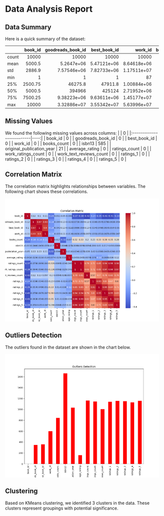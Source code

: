 
# Data Analysis Report

## Data Summary
Here is a quick summary of the dataset:

|       |   book_id |   goodreads_book_id |     best_book_id |         work_id |   books_count |          isbn13 |   original_publication_year |   average_rating |    ratings_count |   work_ratings_count |   work_text_reviews_count |   ratings_1 |   ratings_2 |   ratings_3 |      ratings_4 |       ratings_5 |
|:------|----------:|--------------------:|-----------------:|----------------:|--------------:|----------------:|----------------------------:|-----------------:|-----------------:|---------------------:|--------------------------:|------------:|------------:|------------:|---------------:|----------------:|
| count |  10000    |     10000           |  10000           | 10000           |    10000      | 10000           |                   10000     |     10000        |  10000           |      10000           |                  10000    |    10000    |    10000    |     10000   | 10000          | 10000           |
| mean  |   5000.5  |         5.2647e+06  |      5.47121e+06 |     8.64618e+06 |       75.7127 |     9.75504e+12 |                    1981.99  |         4.00219  |  54001.2         |      59687.3         |                   2919.96 |     1345.04 |     3110.89 |     11475.9 | 19965.7        | 23789.8         |
| std   |   2886.9  |         7.57546e+06 |      7.82733e+06 |     1.17511e+07 |      170.471  |     4.29712e+11 |                     152.416 |         0.254427 | 157370           |     167804           |                   6124.38 |     6635.63 |     9717.12 |     28546.4 | 51447.4        | 79768.9         |
| min   |      1    |         1           |      1           |    87           |        1      |     1.9517e+08  |                   -1750     |         2.47     |   2716           |       5510           |                      3    |       11    |       30    |       323   |   750          |   754           |
| 25%   |   2500.75 |     46275.8         |  47911.8         |     1.00884e+06 |       23      |     9.78031e+12 |                    1990     |         3.85     |  13568.8         |      15438.8         |                    694    |      196    |      656    |      3112   |  5405.75       |  5334           |
| 50%   |   5000.5  |    394966           | 425124           |     2.71952e+06 |       40      |     9.78045e+12 |                    2004     |         4.02     |  21155.5         |      23832.5         |                   1402    |      391    |     1163    |      4894   |  8269.5        |  8836           |
| 75%   |   7500.25 |         9.38223e+06 |      9.63611e+06 |     1.45177e+07 |       67      |     9.78081e+12 |                    2011     |         4.18     |  41053.5         |      45915           |                   2744.25 |      885    |     2353.25 |      9287   | 16023.5        | 17304.5         |
| max   |  10000    |         3.32886e+07 |      3.55342e+07 |     5.63996e+07 |     3455      |     9.79001e+12 |                    2017     |         4.82     |      4.78065e+06 |          4.94236e+06 |                 155254    |   456191    |   436802    |    793319   |     1.4813e+06 |     3.01154e+06 |

## Missing Values
We found the following missing values across columns:
|                           |   0 |
|:--------------------------|----:|
| book_id                   |   0 |
| goodreads_book_id         |   0 |
| best_book_id              |   0 |
| work_id                   |   0 |
| books_count               |   0 |
| isbn13                    | 585 |
| original_publication_year |  21 |
| average_rating            |   0 |
| ratings_count             |   0 |
| work_ratings_count        |   0 |
| work_text_reviews_count   |   0 |
| ratings_1                 |   0 |
| ratings_2                 |   0 |
| ratings_3                 |   0 |
| ratings_4                 |   0 |
| ratings_5                 |   0 |

## Correlation Matrix
The correlation matrix highlights relationships between variables. The following chart shows these correlations.

![Correlation Matrix](\correlation_matrix.png)

## Outliers Detection
The outliers found in the dataset are shown in the chart below.

![Outliers](\outliers.png)

## Clustering
Based on KMeans clustering, we identified 3 clusters in the data. These clusters represent groupings with potential significance.

